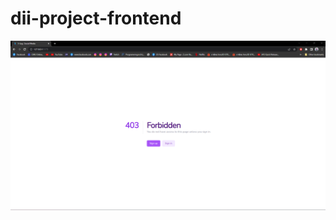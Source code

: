 # dii-project-frontend

![SS1](https://github.com/Ryoneme2/dii-project-frontend/blob/main/Screenshots/Screenshot%202022-10-02%20115345.png)
